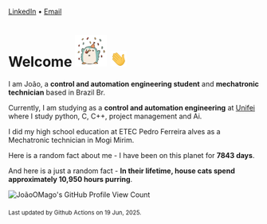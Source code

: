 [LinkedIn](https://www.linkedin.com/in/joão-pedro-gozzoli-b95641301/) &bull;
[Email](joaopedrogozzoli@gmail.com)

# Welcome <img src="happy.gif" height="64px" /> <img src="wave.gif" height="32px" />

I am João, a  **control and automation engineering student** and **mechatronic technician** based in Brazil Br.

Currently, I am studying as a **control and automation engineering** at [Unifei](https://unifei.edu.br) where I study python, C, C++, project management and Ai.

I did my high school education at ETEC Pedro Ferreira alves as a Mechatronic technician in Mogi Mirim.

Here is a random fact about me - I have been on this planet for **7843 days**.

And here is a just a random fact -  **In their lifetime, house cats spend approximately 10,950 hours purring**.

![JoãoOMago's GitHub Profile View Count](https://komarev.com/ghpvc/?username=JoaoOMago)

<sub>Last updated by Github Actions on 19 Jun, 2025.</sub>
